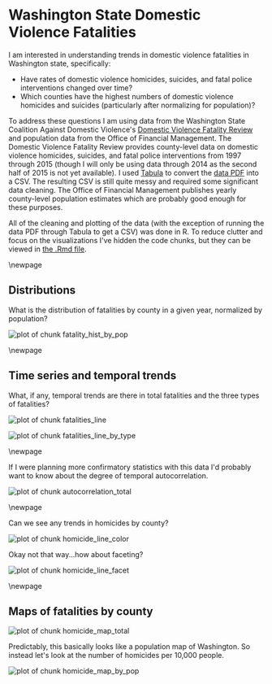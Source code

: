 # Washington State Domestic Violence Fatalities



I am interested in understanding trends in domestic violence fatalities in
Washington state, specifically:

* Have rates of domestic violence homicides, suicides, and fatal police
  interventions changed over time?
* Which counties have the highest numbers of domestic violence homicides and
  suicides (particularly after normalizing for population)?


To address these questions I am using data from the Washington State Coalition
Against Domestic Violence's
[Domestic Violence Fatality Review](http://dvfatalityreview.org/) and population
data from the Office of Financial Management. The Domestic Violence Fatality
Review provides county-level data on domestic violence homicides, suicides, and
fatal police interventions from 1997 through 2015 (though I will only be using
data through 2014 as the second half of 2015 is not yet available). I used
[Tabula](http://tabula.technology/) to convert the
[data PDF](http://dvfatalityreview.org/2015/12/30/updated-through-6302015-washington-state-domestic-violence-fatalities-by-county/)
into a CSV. The resulting CSV is still quite messy and required some significant
data cleaning. The Office of Financial Management publishes yearly county-level
population estimates which are probably good enough for these purposes.

All of the cleaning and plotting of the data (with the exception of running the
data PDF through Tabula to get a CSV) was done in R. To reduce clutter and focus
on the visualizations I've hidden the code chunks, but they can be viewed in
[the .Rmd file](https://github.com/karawoo/INFX-598J-assignment-2/blob/master/code/dv_vis.Rmd).









\newpage

## Distributions

What is the distribution of fatalities by county in a given year, normalized by
population?

![plot of chunk fatality_hist_by_pop](../figs/fatality_hist_by_pop-1.png)

\newpage

## Time series and temporal trends

What, if any, temporal trends are there in total fatalities and the three types
of fatalities?

![plot of chunk fatalities_line](../figs/fatalities_line-1.png)

![plot of chunk fatalities_line_by_type](../figs/fatalities_line_by_type-1.png)

\newpage 

If I were planning more confirmatory statistics with this data I'd probably want
to know about the degree of temporal autocorrelation.

![plot of chunk autocorrelation_total](../figs/autocorrelation_total-1.png)

\newpage

Can we see any trends in homicides by county?

![plot of chunk homicide_line_color](../figs/homicide_line_color-1.png)

Okay not that way...how about faceting?

![plot of chunk homicide_line_facet](../figs/homicide_line_facet-1.png)

\newpage

## Maps of fatalities by county



![plot of chunk homicide_map_total](../figs/homicide_map_total-1.png)

Predictably, this basically looks like a population map of Washington. So
instead let's look at the number of homicides per 10,000 people.

![plot of chunk homicide_map_by_pop](../figs/homicide_map_by_pop-1.png)

